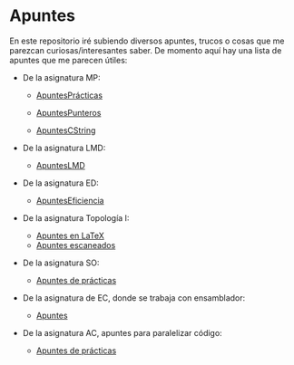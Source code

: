 # Apuntes
En este repositorio iré subiendo diversos apuntes, trucos o cosas que me parezcan curiosas/interesantes saber.
De momento aquí hay una lista de apuntes que me parecen útiles:

- De la asignatura MP:
	- [ApuntesPrácticas]( https://github.com/Mapachana/Apuntes/blob/master/MP/apuntespracticasMP.md ) 

	- [ApuntesPunteros]( https://github.com/Mapachana/Apuntes/blob/master/MP/apuntespunteros.md ) 
	
	- [ApuntesCString]( https://github.com/Mapachana/Apuntes/blob/master/MP/apuntescstring.md )

- De la asignatura LMD:
	- [ApuntesLMD]( https://github.com/Mapachana/Apuntes/blob/master/LMD/resumenlmd.tex )

- De la asignatura ED:
	- [ApuntesEficiencia]( https://github.com/Mapachana/Apuntes/blob/master/ED/eficiencia.md )
	
- De la asignatura Topología I:
	- [Apuntes en LaTeX]( https://github.com/Mapachana/Apuntes/blob/master/Topologia_I/topologia.tex )
	- [Apuntes escaneados]( https://github.com/Mapachana/Apuntes/blob/master/Topologia_I/Escaneados )

- De la asignatura SO:
	- [Apuntes de prácticas]( https://github.com/Mapachana/Apuntes/blob/master/SO/apuntesSO.md )

- De la asignatura de EC, donde se trabaja con ensamblador:
	- [Apuntes]( https://github.com/Mapachana/Ensamblador )

- De la asignatura AC, apuntes para paralelizar código:
    - [Apuntes de prácticas](https://github.com/Mapachana/Apuntes/blob/master/AC)

